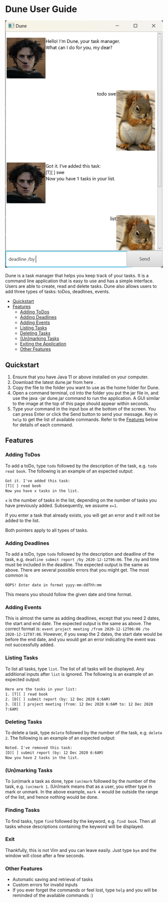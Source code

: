 # Dune User Guide

![image](./Ui.png)

Dune is a task manager that helps you keep track of your tasks. It is a 
command line application that is easy to use and has a simple interface.
Users are able to create, read and delete tasks. Dune also allows
users to add three types of tasks: toDos, deadlines, events.

* [Quickstart](#quickstart)
* [Features](#features)
  * [Adding ToDos](#adding-todos)
  * [Adding Deadlines](#adding-deadlines)
  * [Adding Events](#adding-events)
  * [Listing Tasks](#listing-tasks)
  * [Deleting Tasks](#deleting-tasks)
  * [(Un)marking Tasks](#unmarking-tasks)
  * [Exiting the Application](#exit)
  * [Other Features](#other-features) 


## Quickstart

1. Ensure that you have Java 11 or above installed on your computer.
2. Download the latest dune.jar from here .
3. Copy the file to the folder you want to use as the home folder for 
Dune.
4. Open a command terminal, cd into the folder you put the jar file in, 
and use the java -jar dune.jar command to run the application. 
A GUI similar to the image at the top of this page should appear within seconds.
5. Type your command in the input box at the bottom of the screen. 
You can press Enter or click the Send button to send your message. 
Key in `help` to get the list of available commands. 
Refer to the [Features](#features) below for details of each command.

## Features

### Adding ToDos

To add a toDo, type `todo` followed by the description of the task, 
e.g. `todo read book`. The following is an example of an expected
output:


``` 
Got it. I've added this task:
[T][ ] read book
Now you have x tasks in the list.
```
`x` is the number of tasks in the list, depending on the number of tasks
you have previously added. Subsequently, we assume `x=1`.

If you enter a task that already exists, you will get an error and 
it will not be added to the list.

Both pointers apply to all types of tasks.


### Adding Deadlines

To add a toDo, type `todo` followed by the description and deadline
of the task, e.g. `deadline submit report /by 2020-12-12T06:06`. 
The `/by` and time must be included in the deadline. The expected output
is the same as above. There are several possible errors that you might 
get. The most common is

```
OOPS! Enter date in format yyyy-mm-ddThh:mm
```

This means you should follow the given date and time format.

### Adding Events

This is almost the same as adding deadlines, except that you need 2
dates, the start and end date. The expected output is the same as above. The correct format is: 
`event project meeting /from 2020-12-12T06:06 /to 2020-12-12T07:06`.
However, if you swap the 2 dates, the start date would be before the end date,
and you would get an error indicating the event was not successfully added.


### Listing Tasks

To list all tasks, type `list`. The list of all tasks will be displayed.
Any additional inputs after `list` is ignored. The following is an 
example of an expected output:

```
Here are the tasks in your list:
1. [T][ ] read book
2. [D][ ] submit report (by: 12 Dec 2020 6:6AM)
3. [E][ ] project meeting (from: 12 Dec 2020 6:6AM to: 12 Dec 2020 7:6AM)
```

### Deleting Tasks

To delete a task, type `delete` followed by the number of the task, e.g. 
`delete 2`. The following is an example of an expected output:

```
Noted. I've removed this task:
[D][ ] submit report (by: 12 Dec 2020 6:6AM)
Now you have 2 tasks in the list.
```

### (Un)marking Tasks

To (un)mark a task as done, type `(un)mark` followed by the number of the task, 
e.g. `(un)mark 1`. (Un)mark means that as a user, you either type in
mark or unmark. In the above example, `mark 4` would be 
outside the range of the list, and hence nothing would be done. 

### Finding Tasks

To find tasks, type `find` followed by the keyword, e.g. `find book`. 
Then all tasks whose descriptions containing the keyword will be displayed.

### Exit

Thankfully, this is not Vim and you can leave easily. Just type `bye` 
and the window will close after a few seconds.

### Other Features

* Automatic saving and retrieval of tasks
* Custom errors for invalid inputs
* If you ever forget the commands or feel lost, type `help` and you will
  be reminded of the available commands :)


